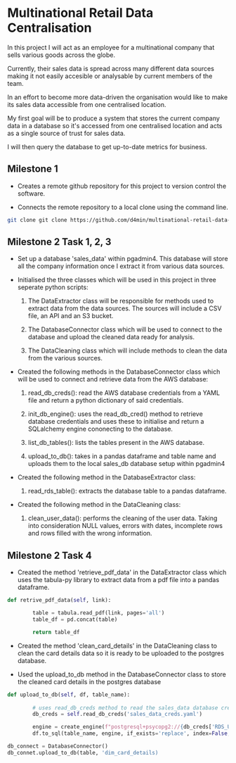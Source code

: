 # Multinational Retail Data Centralisation

In this project I will act as an employee for a multinational company  that sells various goods across the globe.

Currently, their sales data is spread across many different data sources making it not easily accesible or analysable by current members of the team. 

In an effort to become more data-driven the organisation would like to make its sales data accessible from one centralised location.

My first goal will be to produce a system that stores the current company data in a database so it's accessed from one centralised location and acts as a single source of trust for sales data. 

I will then query the database to get up-to-date metrics for business. 

## Milestone 1 

- Creates a remote github repository for this project to version control the software.

- Connects the remote repository to a local clone using the command line.

```bash
git clone git clone https://github.com/d4min/multinational-retail-data-centralisation.git
```

## Milestone 2 Task 1, 2, 3

- Set up a database 'sales_data' within pgadmin4. This database will store all the company information once I extract it from various data sources. 

- Initialised the three classes which will be used in this project in three seperate python scripts: 

    1. The DataExtractor class will be responsible for methods used to extract data from the data sources. The sources will include a  CSV file, an API and an S3 bucket.

    1. The DatabaseConnector class which will be used to connect to the database and upload the cleaned data ready for analysis.

    1. The DataCleaning class which will include methods to clean the data from the various sources. 

- Created the following methods in the DatabaseConnector class which will be used to connect and retrieve data from the AWS database:

    1. read_db_creds(): read the AWS database credentials from a YAML file and return a python dictionary of said credentials. 

    1. init_db_engine(): uses the read_db_cred() method to retrieve database credentials and uses these to initialise and return a SQLalchemy engine cononecting to the database.

    1. list_db_tables(): lists the tables present in the AWS database.

    1. upload_to_db(): takes in a pandas dataframe and table name and uploads them to the local sales_db database setup within pgadmin4

- Created the following method in the DatabaseExtractor class: 

    1. read_rds_table(): extracts the database table to a pandas dataframe. 

- Created the following method in the DataCleaning class:

    1. clean_user_data(): performs the cleaning of the user data. Taking into consideration NULL values, errors with dates, incomplete rows and rows filled with the wrong information.

## Milestone 2 Task 4

- Created the method 'retrieve_pdf_data' in the DataExtractor class which uses the tabula-py library to extract data from a pdf file into a pandas dataframe. 

```python
def retrive_pdf_data(self, link):

        table = tabula.read_pdf(link, pages='all')
        table_df = pd.concat(table)

        return table_df
```
- Created the method 'clean_card_details' in the DataCleaning class to clean the card details data so it is ready to be uploaded to the postgres database.

- Used the upload_to_db method in the DatabaseConnector class to store the cleaned card details in the postgres database

```python
def upload_to_db(self, df, table_name):
        
        # uses read_db_creds method to read the sales_data database credentials
        db_creds = self.read_db_creds('sales_data_creds.yaml')

        engine = create_engine(f"postgresql+psycopg2://{db_creds['RDS_USER']}:{db_creds['RDS_PASSWORD']}@{db_creds['RDS_HOST']}:{db_creds['RDS_PORT']}/{db_creds['RDS_DATABASE']}")
        df.to_sql(table_name, engine, if_exists='replace', index=False, index_label='index')

db_connect = DatabaseConnector()
db_connet.upload_to_db(table, 'dim_card_details)
```

 





